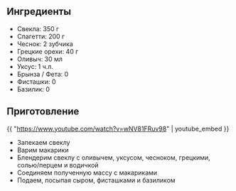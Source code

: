 ## Ингредиенты

- Свекла: 350 г
- Спагетти: 200 г
- Чеснок: 2 зубчика
- Грецкие орехи: 40 г
- Оливыч: 30 мл
- Уксус: 1 ч.л.
- Брынза / Фета: 0
- Фисташки: 0
- Базилик: 0

## Приготовление

{{ "https://www.youtube.com/watch?v=wNV81FRuv98" | youtube_embed }}

- Запекаем свеклу
- Варим макарики
- Блендерим свеклу с оливычем, уксусом, чесноком, грецкими, солью/перцем и водичкой
- Соединяем полученную массу с макариками
- Подаем, посыпая сыром, фисташками и базиликом